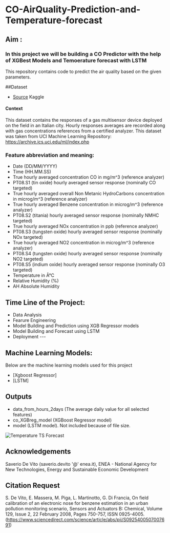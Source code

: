 # CO-AirQuality-Prediction-and-Temperature-forecast
## Aim :
### In this project we will be building a CO Predictor with the help of XGBest Models and Temoerature forecast with LSTM
This repository contains code to predict the air quality based on the given parameters.

##Dataset
- [Source](https://www.kaggle.com/datasets/fedesoriano/air-quality-data-set) Kaggle
#### Context
This dataset contains the responses of a gas multisensor device deployed on the field in an Italian city. Hourly responses averages are recorded along with gas concentrations references from a certified analyzer. This dataset was taken from UCI Machine Learning Repository: https://archive.ics.uci.edu/ml/index.php

### Feature abbreviation and meaning:
- Date (DD/MM/YYYY)
- Time (HH.MM.SS)
- True hourly averaged concentration CO in mg/m^3 (reference analyzer)
- PT08.S1 (tin oxide) hourly averaged sensor response (nominally CO targeted)
- True hourly averaged overall Non Metanic HydroCarbons concentration in microg/m^3 (reference analyzer)
- True hourly averaged Benzene concentration in microg/m^3 (reference analyzer)
- PT08.S2 (titania) hourly averaged sensor response (nominally NMHC targeted)
- True hourly averaged NOx concentration in ppb (reference analyzer)
- PT08.S3 (tungsten oxide) hourly averaged sensor response (nominally NOx targeted)
- True hourly averaged NO2 concentration in microg/m^3 (reference analyzer)
- PT08.S4 (tungsten oxide) hourly averaged sensor response (nominally NO2 targeted)
- PT08.S5 (indium oxide) hourly averaged sensor response (nominally O3 targeted)
- Temperature in Â°C
- Relative Humidity (%)
- AH Absolute Humidity

## Time Line of the Project:
- Data Analysis
- Fearure Engineering
- Model Building and Prediction using XGB Regressor  models
- Model Building and Forecast using LSTM
- Deployment ---

## Machine Learning Models:
Below are the machine learning models used for this project
- [Xgboost Regressor]
- [LSTM]

## Outputs
- data_from_hours_2days (The average daily value for all selected features)
- co_XGBreg_model (XGBoost Regressor model)
- model (LSTM model). Not included because of file size.

![Temperature TS Forecast](https://user-images.githubusercontent.com/112252681/188776041-24f7c266-678a-4d62-af49-8d3d754bc9f8.png)


## Acknowledgements
Saverio De Vito (saverio.devito '@' enea.it), ENEA - National Agency for New Technologies, Energy and Sustainable Economic Development

## Citation Request
S. De Vito, E. Massera, M. Piga, L. Martinotto, G. Di Francia, On field calibration of an electronic nose for benzene estimation in an urban pollution monitoring scenario, Sensors and Actuators B: Chemical, Volume 129, Issue 2, 22 February 2008, Pages 750-757, ISSN 0925-4005. (https://www.sciencedirect.com/science/article/abs/pii/S0925400507007691)
